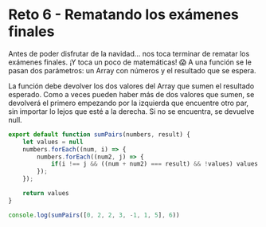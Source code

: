 # Reto 6 - Rematando los exámenes finales

Antes de poder disfrutar de la navidad... nos toca terminar de rematar los exámenes finales. ¡Y toca un poco de matemáticas! 😱
A una función se le pasan dos parámetros: un Array con números y el resultado que se espera.

La función debe devolver los dos valores del Array que sumen el resultado esperado. Como a veces pueden haber más de dos valores que sumen, se devolverá el primero empezando por la izquierda que encuentre otro par, sin importar lo lejos que esté a la derecha.
Si no se encuentra, se devuelve null.

```jsx harmony
export default function sumPairs(numbers, result) {
    let values = null
    numbers.forEach((num, i) => {
        numbers.forEach((num2, j) => {
            if(i !== j && ((num + num2) === result) && !values) values = [num, num2]
        });
    });

    return values
}

console.log(sumPairs([0, 2, 2, 3, -1, 1, 5], 6))
```